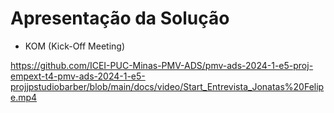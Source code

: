 # Apresentação da Solução

- KOM (Kick-Off Meeting)

https://github.com/ICEI-PUC-Minas-PMV-ADS/pmv-ads-2024-1-e5-proj-empext-t4-pmv-ads-2024-1-e5-projjpstudiobarber/blob/main/docs/video/Start_Entrevista_Jonatas%20Felipe.mp4